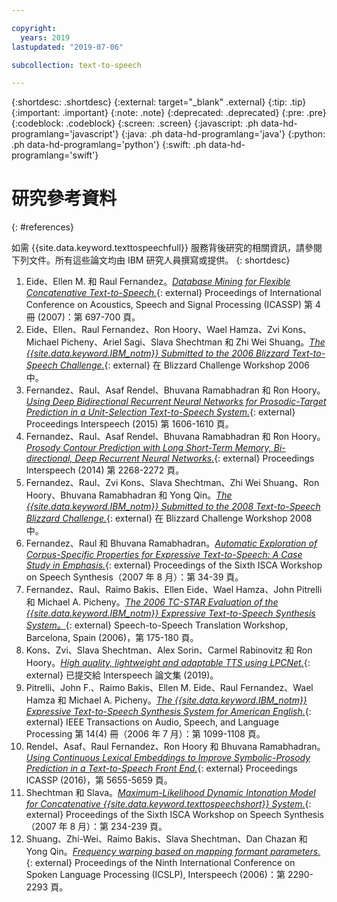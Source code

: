 ```yaml
---

copyright:
  years: 2019
lastupdated: "2019-07-06"

subcollection: text-to-speech

---
```


{:shortdesc: .shortdesc}
{:external: target="_blank" .external}
{:tip: .tip}
{:important: .important}
{:note: .note}
{:deprecated: .deprecated}
{:pre: .pre}
{:codeblock: .codeblock}
{:screen: .screen}
{:javascript: .ph data-hd-programlang='javascript'}
{:java: .ph data-hd-programlang='java'}
{:python: .ph data-hd-programlang='python'}
{:swift: .ph data-hd-programlang='swift'}

# 研究參考資料
{: #references}

如需 {{site.data.keyword.texttospeechfull}} 服務背後研究的相關資訊，請參閱下列文件。所有這些論文均由 IBM 研究人員撰寫或提供。
{: shortdesc}

1.  <a id="eide2007" style="border-bottom:none">Eide、Ellen M. 和 Raul Fernandez。</a>[*Database Mining for Flexible Concatenative Text-to-Speech.*](http://ieeexplore.ieee.org/xpl/articleDetails.jsp?arnumber=4218196){: external} Proceedings of International Conference on Acoustics, Speech and Signal Processing (ICASSP) 第 4 冊 (2007)：第 697-700 頁。
1.  <a id="eide2006" style="border-bottom:none">Eide、Ellen、Raul Fernandez、Ron Hoory、Wael Hamza、Zvi Kons、Michael Picheny、Ariel Sagi、Slava Shechtman 和 Zhi Wei Shuang。</a>[*The {{site.data.keyword.IBM_notm}} Submitted to the 2006 Blizzard Text-to-Speech Challenge.*](http://www.festvox.org/blizzard/bc2006/ibm_blizzard2006.pdf){: external} 在 Blizzard Challenge Workshop 2006 中。
1.  <a id="fernandez2015" style="border-bottom:none">Fernandez、Raul、Asaf Rendel、Bhuvana Ramabhadran 和 Ron Hoory。</a>[*Using Deep Bidirectional Recurrent Neural Networks for Prosodic-Target Prediction in a Unit-Selection Text-to-Speech System.*](https://www.researchgate.net/publication/295080074_Using_Deep_Bidirectional_Recurrent_Neural_Networks_for_Prosodic-Target_Prediction_in_a_Unit-Selection_Text-to-Speech_System){: external} Proceedings Interspeech (2015) 第 1606-1610 頁。
1.  <a id="fernandez2014" style="border-bottom:none">Fernandez、Raul、Asaf Rendel、Bhuvana Ramabhadran 和 Ron Hoory。</a>[*Prosody Contour Prediction with Long Short-Term Memory, Bi-directional, Deep Recurrent Neural Networks.*](https://www.researchgate.net/publication/267154161_Prosody_Contour_Prediction_with_Long_Short-Term_Memory_Bi-Directional_Deep_Recurrent_Neural_Networks){: external} Proceedings Interspeech (2014) 第 2268-2272 頁。
1.  <a id="fernandez2008" style="border-bottom:none">Fernandez、Raul、Zvi Kons、Slava Shechtman、Zhi Wei Shuang、Ron Hoory、Bhuvana Ramabhadran 和 Yong Qin。</a>[*The {{site.data.keyword.IBM_notm}} Submitted to the 2008 Text-to-Speech Blizzard Challenge.*](http://festvox.org/blizzard/bc2008/ibm_Blizzard2008.pdf){: external} 在 Blizzard Challenge Workshop 2008 中。
1.  <a id="fernandez2007" style="border-bottom:none">Fernandez、Raul 和 Bhuvana Ramabhadran。</a>[*Automatic Exploration of Corpus-Specific Properties for Expressive Text-to-Speech: A Case Study in Emphasis.*](http://www.isca-speech.org/archive_open/archive_papers/ssw6/ssw6_034.pdf){: external} Proceedings of the Sixth ISCA Workshop on Speech Synthesis（2007 年 8 月）：第 34-39 頁。
1.  <a id="fernandez2006" style="border-bottom:none">Fernandez、Raul、Raimo Bakis、Ellen Eide、Wael Hamza、John Pitrelli 和 Michael A. Picheny。</a>[*The 2006 TC-STAR Evaluation of the {{site.data.keyword.IBM_notm}} Expressive Text-to-Speech Synthesis System。*](https://www.researchgate.net/publication/228787461_The_2006_TC-STAR_evaluation_of_the_IBM_text-to-speech_synthesis_system){: external} Speech-to-Speech Translation Workshop, Barcelona, Spain (2006)，第 175-180 頁。
1.  <a id="kons2019" style="border-bottom:none">Kons、Zvi、Slava Shechtman、Alex Sorin、Carmel Rabinovitz 和 Ron Hoory。</a>[*High quality, lightweight and adaptable TTS using LPCNet.*](https://arxiv.org/abs/1905.00590){: external} 已提交給 Interspeech 論文集 (2019)。
1.  <a id="pitrelli2006" style="border-bottom:none">Pitrelli、John F.、Raimo Bakis、Ellen M. Eide、Raul Fernandez、Wael Hamza 和 Michael A. Picheny。</a>[*The {{site.data.keyword.IBM_notm}} Expressive Text-to-Speech Synthesis System for American English.*](http://ieeexplore.ieee.org/xpl/login.jsp?tp=&arnumber=1643639&url=http%3A%2F%2Fieeexplore.ieee.org%2Fxpls%2Fabs_all.jsp%3Farnumber%3D1643639){: external} IEEE Transactions on Audio, Speech, and Language Processing 第 14(4) 冊（2006 年 7 月）：第 1099-1108 頁。
1.  <a id="rendel2016" style="border-bottom:none">Rendel、Asaf、Raul Fernandez、Ron Hoory 和 Bhuvana Ramabhadran。</a>[*Using Continuous Lexical Embeddings to Improve Symbolic-Prosody Prediction in a Text-to-Speech Front End.*](http://www.icassp2016.org/Papers/ViewPapers.asp?PaperNum=3425){: external} Proceedings ICASSP (2016)，第 5655-5659 頁。
1.  <a id="slava2007" style="border-bottom:none">Shechtman 和 Slava。</a>[*Maximum-Likelihood Dynamic Intonation Model for Concatenative {{site.data.keyword.texttospeechshort}} System.*](http://www.isca-speech.org/archive_open/archive_papers/ssw6/ssw6_234.pdf){: external} Proceedings of the Sixth ISCA Workshop on Speech Synthesis（2007 年 8 月）：第 234-239 頁。
1.  <a id="shuang2006" style="border-bottom:none">Shuang、Zhi-Wei、Raimo Bakis、Slava Shechtman、Dan Chazan 和 Yong Qin。</a>[*Frequency warping based on mapping formant parameters.*](https://www.researchgate.net/profile/Slava_Shechtman/publication/221491579_Frequency_warping_based_on_mapping_formant_parameters/links/55d462dd08ae7fb244f60c61.pdf){: external} Proceedings of the Ninth International Conference on Spoken Language Processing (ICSLP), Interspeech (2006)：第 2290-2293 頁。
